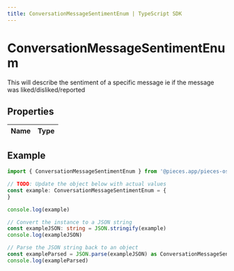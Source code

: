 ```yaml
---
title: ConversationMessageSentimentEnum | TypeScript SDK
---
```



# ConversationMessageSentimentEnum

This will describe the sentiment of a specific message ie if the message was liked/disliked/reported

## Properties

Name | Type
------------ | -------------

## Example

```typescript
import { ConversationMessageSentimentEnum } from '@pieces.app/pieces-os-client'

// TODO: Update the object below with actual values
const example: ConversationMessageSentimentEnum = {
}

console.log(example)

// Convert the instance to a JSON string
const exampleJSON: string = JSON.stringify(example)
console.log(exampleJSON)

// Parse the JSON string back to an object
const exampleParsed = JSON.parse(exampleJSON) as ConversationMessageSentimentEnum
console.log(exampleParsed)
```


